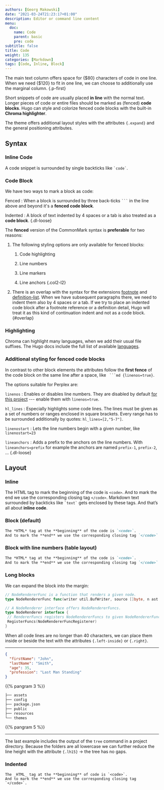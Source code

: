```yaml
---
authors: [Georg Makowski]
date: "2021-03-24T21:23:17+01:00"
description: Editor or command line content
menu:
  doc:
    name: Code
    parent: basic
    pre: code
subtitle: false
title: Code
weight: 135
categories: [Markdown]
tags: [Code, Inline, Block]
---
```


The main text column offers space for {$80} characters of code in one line. When we need {$120} to fit in one line, we can choose to additionally use the marginal column.
{.p-first} <!--more-->

Short snippets of code are usually placed **in line** with the normal text. Longer pieces of code or entire files should be marked as (fenced) **code blocks**. Hugo can style and colorize fenced code blocks with the built-in **Chroma highlighter**. 

The theme offers additional layout styles with the attributes `{.expand}` and the general positioning attributes.

## Syntax

### Inline Code

A code snippet is surrounded by single backticks like `` `code` ``.

### Code Block

We have two ways to mark a block as code:

Fenced
: When a block is surrounded by three back-ticks `` ``` `` in the line above and beyond it's a **fenced code block**.

Indented
: A block of text indented by 4 spaces or a tab is also treated as a **code block**.
{.dl-loose}

The **fenced** version of the CommonMark syntax is **preferable** for two reasons:

1. The following styling options are only available for fenced blocks:

   1. Code highlighting

   2. Line numbers

   3. Line markers

   4. Line anchors
   {.col2-l2}

2. There is an overlap with the syntax for the extensions [footnote][ftn] and [definition-list][dl]. When we have subsequent paragraphs there, we need to indent them also by 4 spaces or a tab. If we try to place an indented code block after a footnote reference or a definition detail, Hugo will treat it as this kind of continuation indent and not as a code block.
   {#overlap}

### Highlighting

Chroma can highlight many languages, when we add their usual file suffixes. The Hugo docs include the full list of available [languages][hugochroma].

### Additional styling for fenced code blocks

In contrast to other block elements the attributes follow the **first fence** of the code block on the same line after a space, like `` ```md {linenos=true}``.

The options suitable for Perplex are:

`linenos`
: Enables or disables line numbers. They are disabled by default [for this project](/doc/appendix/config/markup#40) --- enable them with `linenos=true`.

`hl_lines`
: Especially highlights some code lines. The lines must be given as a set of numbers or ranges enclosed in square brackets. Every range has to be surrounded additionally by quotes: `hl_lines=[2,"5-7"]`.

`linenostart`
: Lets the line numbers begin with a given number, like `linenostart=23`

`lineanchors`
: Adds a prefix to the anchors on the line numbers. With `lineanchors=prefix` for example the anchors are named `prefix-1`, `prefix-2`, ...
{.dl-loose}

## Layout

### Inline
The HTML tag to mark the beginning of the code is `<code>`. And to mark the end we use the corresponding closing tag `</code>`. Markdown text surrounded by backticks like `` `text` `` gets enclosed by these tags. And that’s all about **inline code**.
### Block (default)

```md
The *HTML* tag at the **beginning** of the code is `<code>`.
And to mark the **end** we use the corresponding closing tag `</code>`.
```

### Block with line numbers (table layout)

```md {linenos=true}
The *HTML* tag at the **beginning** of the code is `<code>`.
And to mark the **end** we use the corresponding closing tag `</code>`.
```
### Long blocks

We can expand the block into the margin:

```go {.expand linenos=true}
// NodeRendererFunc is a function that renders a given node.
type NodeRendererFunc func(writer util.BufWriter, source []byte, n ast.Node, entering bool) (ast.WalkStatus, error)

// A NodeRenderer interface offers NodeRendererFuncs.
type NodeRenderer interface {
 // RendererFuncs registers NodeRendererFuncs to given NodeRendererFuncRegisterer.
 RegisterFuncs(NodeRendererFuncRegisterer)
}
```

When all code lines are no longer than 40 characters, we can place them inside or beside the text with the attributes `{.left-inside}` or `{.right}`.

---

```json {.left-inside}
{
  "firstName": "John",
  "lastName": "Smith",
  "age": 35,
  "profession": "Last Man Standing"
}
```

{{% pangram 3 %}}

```bash {.lh15 .right}
├── assets
├── config
├── package.json
├── public
├── resources
└── themes
```

{{% pangram 5 %}}

---

The last example includes the output of the `tree` command in a project directory. Because the folders are all lowercase we can further reduce the line height with the attribute `{.lh15}` &rightarrow; the tree has no gaps.

### Indented

    The _HTML_ tag at the **beginning** of code is `<code>`.
    And to mark the **end** we use the corresponding closing tag `</code>`. 


[hugochroma]: https://gohugo.io/content-management/syntax-highlighting/#list-of-chroma-highlighting-languages

[ftn]: /doc/extended/footnotes#reference

[dl]: /doc/extended/definition-list

